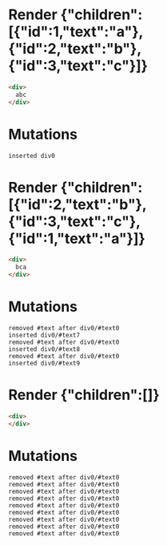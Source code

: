 # Render {"children":[{"id":1,"text":"a"},{"id":2,"text":"b"},{"id":3,"text":"c"}]}
```html
<div>
  abc
</div>
```

# Mutations
```
inserted div0
```


# Render {"children":[{"id":2,"text":"b"},{"id":3,"text":"c"},{"id":1,"text":"a"}]}
```html
<div>
  bca
</div>
```

# Mutations
```
removed #text after div0/#text0
inserted div0/#text7
removed #text after div0/#text0
inserted div0/#text8
removed #text after div0/#text0
inserted div0/#text9
```


# Render {"children":[]}
```html
<div>
</div>
```

# Mutations
```
removed #text after div0/#text0
removed #text after div0/#text0
removed #text after div0/#text0
removed #text after div0/#text0
removed #text after div0/#text0
removed #text after div0/#text0
removed #text after div0/#text0
removed #text after div0/#text0
removed #text after div0/#text0
```